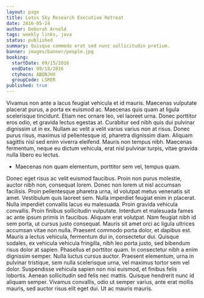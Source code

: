 ```yaml
---
layout: page
title: Lotus Sky Research Executive Retreat
date: 2016-05-24
author: Deborah Arnold
tags: weekly links, java
status: published
summary: Quisque commodo erat sed nunc sollicitudin pretium.
banner: images/banner/people.jpg
booking:
  startDate: 09/15/2016
  endDate: 09/18/2016
  ctyhocn: ABQNJHX
  groupCode: LSRER
published: true
---
```

Vivamus non ante a lacus feugiat vehicula et id mauris. Maecenas vulputate placerat purus, a porta ex euismod ac. Maecenas quis quam at ligula scelerisque tincidunt. Etiam nec ornare leo, vel laoreet urna. Donec porttitor eros odio, et gravida lectus egestas at. Curabitur sed nibh quis dui pulvinar dignissim ut in ex. Nullam ac velit a velit varius varius non at risus. Donec purus risus, maximus id pellentesque id, pharetra dignissim diam. Aliquam sagittis nisl sed enim viverra eleifend. Mauris non tempus nibh. Maecenas fermentum, neque eu dictum vehicula, erat nisl pulvinar turpis, vitae gravida nulla libero eu lectus.

* Maecenas non quam elementum, porttitor sem vel, tempus quam.

Donec eget risus ac velit euismod faucibus. Proin non purus molestie, auctor nibh non, consequat lorem. Donec non lorem ut nisl accumsan facilisis. Proin pellentesque pharetra urna, id volutpat metus venenatis sit amet. Vestibulum quis laoreet sem. Nulla imperdiet feugiat enim in placerat. Nulla imperdiet convallis lacus eu malesuada. Proin gravida vehicula convallis. Proin finibus sollicitudin vulputate. Interdum et malesuada fames ac ante ipsum primis in faucibus.
Aliquam erat volutpat. Nam feugiat nibh id sem porta, ut cursus justo consequat. Mauris sit amet orci ac ligula ultrices accumsan vitae non nulla. Praesent commodo porta dolor, et dapibus est. Mauris a lectus vehicula, fermentum dui in, consectetur dui. Quisque sodales, ex vehicula vehicula fringilla, nibh leo porta justo, sed bibendum risus dolor at sapien. Phasellus et porttitor quam. In consectetur nibh a enim dignissim semper. Nulla luctus cursus auctor. Praesent elementum, urna in pulvinar tristique, sem nulla scelerisque urna, vel maximus tortor sem vel dolor. Suspendisse vehicula sapien non nisi euismod, et finibus felis lobortis. Aenean sollicitudin sed felis nec mattis. Quisque hendrerit nunc id aliquam semper. Vivamus convallis, odio ut semper varius, ante erat mollis mauris, sed auctor risus elit eget dui. Ut ac mauris mauris.
